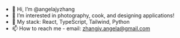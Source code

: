 - 👋 Hi, I’m @angelajyzhang
- 👀 I’m interested in photography, cook, and designing applications!
- 🌱 My stack: React, TypeScript, Tailwind, Python
- 📫 How to reach me - email: zhangjy.angela@gmail.com

<!---
angelajyzhang/angelajyzhang is a ✨ special ✨ repository because its `README.md` (this file) appears on your GitHub profile.
You can click the Preview link to take a look at your changes.
--->
